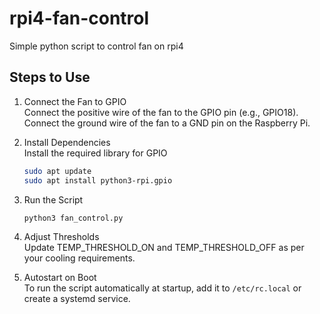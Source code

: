 # rpi4-fan-control

Simple python script to control fan on rpi4

## Steps to Use

1. Connect the Fan to GPIO  
Connect the positive wire of the fan to the GPIO pin (e.g., GPIO18).  
Connect the ground wire of the fan to a GND pin on the Raspberry Pi.

2. Install Dependencies  
Install the required library for GPIO

    ```bash
    sudo apt update
    sudo apt install python3-rpi.gpio
    ```

3. Run the Script

    ```bash
    python3 fan_control.py
    ```

4. Adjust Thresholds  
Update TEMP_THRESHOLD_ON and TEMP_THRESHOLD_OFF as per your cooling requirements.

5. Autostart on Boot  
To run the script automatically at startup, add it to `/etc/rc.local` or create a systemd service.
